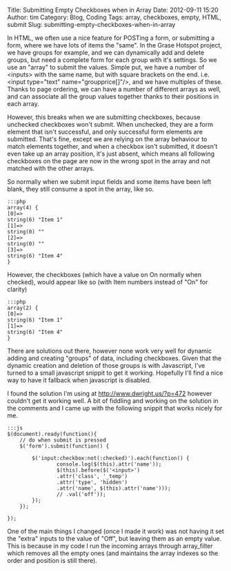 Title: Submitting Empty Checkboxes when in Array
Date: 2012-09-11 15:20
Author: tim
Category: Blog, Coding
Tags: array, checkboxes, empty, HTML, submit
Slug: submitting-empty-checkboxes-when-in-array

In HTML, we often use a nice feature for POSTing a form, or submitting a
form, where we have lots of items the "same". In the Grase Hotspot
project, we have groups for example, and we can dynamically add and
delete groups, but need a complete form for each group with it's
settings. So we use an "array" to submit the values. Simple put, we have
a number of \<inputs\> with the same name, but with square brackets on
the end. i.e. \<input type="text" name="groupprice[]"/\>, and we have
multiples of these. Thanks to page ordering, we can have a number of
different arrays as well, and can associate all the group values
together thanks to their positions in each array.

However, this breaks when we are submitting checkboxes, because
unchecked checkboxes won't submit. When unchecked, they are a form
element that isn't successful, and only successful form elements are
submitted. That's fine, except we are relying on the array behaviour to
match elements together, and when a checkbox isn't submitted, it doesn't
even take up an array position, it's just absent, which means all
following checkboxes on the page are now in the wrong spot in the array
and not matched with the other arrays.

So normally when we submit input fields and some items have been left
blank, they still consume a spot in the array, like so.

    :::php
    array(4) {
    [0]=>
    string(6) "Item 1"
    [1]=>
    string(0) ""
    [2]=>
    string(0) ""
    [3]=>
    string(6) "Item 4"
    }

However, the checkboxes (which have a value on On normally when
checked), would appear like so (with Item numbers instead of "On" for
clarity)

    :::php
    array(2) {
    [0]=>
    string(6) "Item 1"
    [1]=>
    string(6) "Item 4"
    }

There are solutions out there, however none work very well for dynamic
adding and creating "groups" of data, including checkboxes. Given that
the dynamic creation and deletion of those groups is with Javascript,
I've turned to a small javascript snippit to get it working. Hopefully
I'll find a nice way to have it fallback when javascript is disabled.

I found the solution I'm using at <http://www.dwright.us/?p=472> however
couldn't get it working well. A bit of fiddling and working on the
solution in the comments and I came up with the following snippit that
works nicely for me.

    :::js
    $(document).ready(function(){
        // do when submit is pressed
        $('form').submit(function() {

            $('input:checkbox:not(:checked)').each(function() {
                    console.log($(this).attr('name'));
                    $(this).before($('<input>')
                    .attr('class', '_temp')
                    .attr('type', 'hidden')
                    .attr('name', $(this).attr('name')));
                    // .val('off'));
            });  
        });

    });

One of the main things I changed (once I made it work) was not having it
set the "extra" inputs to the value of "Off", but leaving them as an
empty value. This is because in my code I run the incoming arrays
through array\_filter which removes all the empty ones (and maintains
the array indexes so the order and position is still there).
